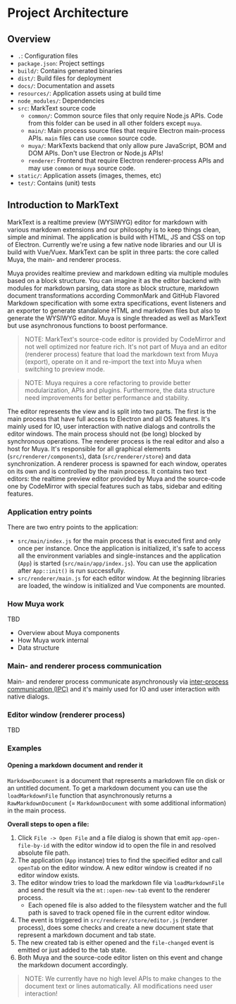 # Project Architecture

## Overview

- `.`: Configuration files
- `package.json`: Project settings
- `build/`: Contains generated binaries
- `dist/`: Build files for deployment
- `docs/`: Documentation and assets
- `resources/`: Application assets using at build time
- `node_modules/`: Dependencies
- `src`: MarkText source code
  - `common/`: Common source files that only require Node.js APIs. Code from this folder can be used in all other folders except `muya`.
  - `main/`: Main process source files that require Electron main-process APIs. `main` files can use `common` source code.
  - `muya/`: MarkTexts backend that only allow pure JavaScript, BOM and DOM APIs. Don't use Electron or Node.js APIs!
  - `renderer`: Frontend that require Electron renderer-process APIs and may use `common` or `muya` source code.
- `static/`: Application assets (images, themes, etc)
- `test/`: Contains (unit) tests

## Introduction to MarkText

MarkText is a realtime preview (WYSIWYG) editor for markdown with various markdown extensions and our philosophy is to keep things clean, simple and minimal. The application is build with HTML, JS and CSS on top of Electron. Currently we're using a few native node libraries and our UI is build with Vue/Vuex. MarkText can be split in three parts: the core called Muya, the main- and renderer process.

Muya provides realtime preview and markdown editing via multiple modules based on a block structure. You can imagine it as the editor backend with modules for markdown parsing, data store as block structure, markdown document transformations according CommonMark and GitHub Flavored Markdown specification with some extra specifications, event listeners and an exporter to generate standalone HTML and markdown files but also to generate the WYSIWYG editor. Muya is single threaded as well as MarkText but use asynchronous functions to boost performance.

> NOTE: MarkText's source-code editor is provided by CodeMirror and not well optimized nor feature rich. It's not part of Muya and an editor (renderer process) feature that load the markdown text from Muya (export), operate on it and re-import the text into Muya when switching to preview mode.

> NOTE: Muya requires a core refactoring to provide better modularization, APIs and plugins. Furthermore, the data structure need improvements for better performance and stability.

The editor represents the view and is split into two parts. The first is the main process that have full access to Electron and all OS features. It's mainly used for IO, user interaction with native dialogs and controlls the editor windows. The main process should not (be long) blocked by synchronous operations. The renderer process is the real editor and also a host for Muya. It's responsible for all graphical elements (`src/renderer/components`), data (`src/renderer/store`) and data synchronization. A renderer process is spawned for each window, operates on its own and is controlled by the main process. It contains two text editors: the realtime preview editor provided by Muya and the source-code one by CodeMirror with special features such as tabs, sidebar and editing features.

### Application entry points

There are two entry points to the application:

- `src/main/index.js` for the main process that is executed first and only once per instance. Once the application is initialized, it's safe to access all the environment variables and single-instances and the application (`App`) is started (`src/main/app/index.js`). You can use the application after `App::init()` is run successfully.
- `src/renderer/main.js` for each editor window. At the beginning libraries are loaded, the window is initialized and Vue components are mounted.

### How Muya work

TBD

- Overview about Muya components
- How Muya work internal
- Data structure

### Main- and renderer process communication

Main- and renderer process communicate asynchronously via [inter-process communication (IPC)](code/IPC.md) and it's mainly used for IO and user interaction with native dialogs.

### Editor window (renderer process)

TBD

### Examples

#### Opening a markdown document and render it

`MarkdownDocument` is a document that represents a markdown file on disk or an untitled document. To get a markdown document you can use the `loadMarkdownFile` function that asynchronously returns a `RawMarkdownDocument` (= `MarkdownDocument` with some additional information) in the main process.

**Overall steps to open a file:**

1. Click `File -> Open File` and a file dialog is shown that emit `app-open-file-by-id` with the editor window id to open the file in and resolved absolute file path.
2. The application (`App` instance) tries to find the specified editor and call `openTab` on the editor window. A new editor window is created if no editor window exists.
3. The editor window tries to load the markdown file via `loadMarkdownFile` and send the result via the `mt::open-new-tab` event to the renderer process.
   - Each opened file is also added to the filesystem watcher and the full path is saved to track opened file in the current editor window.
4. The event is triggered in `src/renderer/store/editor.js` (renderer process), does some checks and create a new document state that represent a markdown document and tab state.
5. The new created tab is either opened and the `file-changed` event is emitted or just added to the tab state.
6. Both Muya and the source-code editor listen on this event and change the markdown document accordingly.

> NOTE: We currently have no high level APIs to make changes to the document text or lines automatically. All modifications need user interaction!
